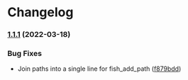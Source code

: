 # Changelog

### [1.1.1](https://www.github.com/agoloncser/ansible-role-shell-fish/compare/v1.1.0...v1.1.1) (2022-03-18)


### Bug Fixes

* Join paths into a single line for fish_add_path ([f879bdd](https://www.github.com/agoloncser/ansible-role-shell-fish/commit/f879bdd8d39db52066f6986dc5670154200215df))
